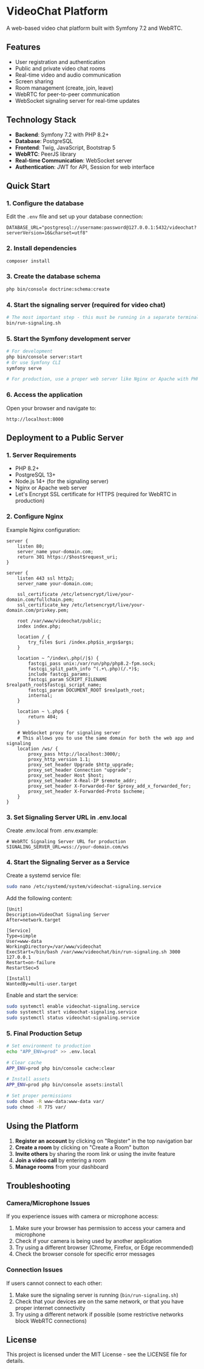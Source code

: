 # VideoChat Platform

A web-based video chat platform built with Symfony 7.2 and WebRTC.

## Features

- User registration and authentication
- Public and private video chat rooms
- Real-time video and audio communication
- Screen sharing
- Room management (create, join, leave)
- WebRTC for peer-to-peer communication
- WebSocket signaling server for real-time updates

## Technology Stack

- **Backend**: Symfony 7.2 with PHP 8.2+
- **Database**: PostgreSQL
- **Frontend**: Twig, JavaScript, Bootstrap 5
- **WebRTC**: PeerJS library
- **Real-time Communication**: WebSocket server
- **Authentication**: JWT for API, Session for web interface

## Quick Start

### 1. Configure the database

Edit the `.env` file and set up your database connection:

```
DATABASE_URL="postgresql://username:password@127.0.0.1:5432/videochat?serverVersion=16&charset=utf8"
```

### 2. Install dependencies

```bash
composer install
```

### 3. Create the database schema

```bash
php bin/console doctrine:schema:create
```

### 4. Start the signaling server (required for video chat)

```bash
# The most important step - this must be running in a separate terminal!
bin/run-signaling.sh
```

### 5. Start the Symfony development server

```bash
# For development
php bin/console server:start
# Or use Symfony CLI
symfony serve

# For production, use a proper web server like Nginx or Apache with PHP-FPM
```

### 6. Access the application

Open your browser and navigate to:
```
http://localhost:8000
```

## Deployment to a Public Server

### 1. Server Requirements

- PHP 8.2+
- PostgreSQL 13+
- Node.js 14+ (for the signaling server)
- Nginx or Apache web server
- Let's Encrypt SSL certificate for HTTPS (required for WebRTC in production)

### 2. Configure Nginx

Example Nginx configuration:

```nginx
server {
    listen 80;
    server_name your-domain.com;
    return 301 https://$host$request_uri;
}

server {
    listen 443 ssl http2;
    server_name your-domain.com;

    ssl_certificate /etc/letsencrypt/live/your-domain.com/fullchain.pem;
    ssl_certificate_key /etc/letsencrypt/live/your-domain.com/privkey.pem;

    root /var/www/videochat/public;
    index index.php;

    location / {
        try_files $uri /index.php$is_args$args;
    }

    location ~ ^/index\.php(/|$) {
        fastcgi_pass unix:/var/run/php/php8.2-fpm.sock;
        fastcgi_split_path_info ^(.+\.php)(/.*)$;
        include fastcgi_params;
        fastcgi_param SCRIPT_FILENAME $realpath_root$fastcgi_script_name;
        fastcgi_param DOCUMENT_ROOT $realpath_root;
        internal;
    }

    location ~ \.php$ {
        return 404;
    }

    # WebSocket proxy for signaling server
    # This allows you to use the same domain for both the web app and signaling
    location /ws/ {
        proxy_pass http://localhost:3000/;
        proxy_http_version 1.1;
        proxy_set_header Upgrade $http_upgrade;
        proxy_set_header Connection "upgrade";
        proxy_set_header Host $host;
        proxy_set_header X-Real-IP $remote_addr;
        proxy_set_header X-Forwarded-For $proxy_add_x_forwarded_for;
        proxy_set_header X-Forwarded-Proto $scheme;
    }
}
```

### 3. Set Signaling Server URL in .env.local

Create .env.local from .env.example:

```
# WebRTC Signaling Server URL for production
SIGNALING_SERVER_URL=wss://your-domain.com/ws
```

### 4. Start the Signaling Server as a Service

Create a systemd service file:

```bash
sudo nano /etc/systemd/system/videochat-signaling.service
```

Add the following content:

```
[Unit]
Description=VideoChat Signaling Server
After=network.target

[Service]
Type=simple
User=www-data
WorkingDirectory=/var/www/videochat
ExecStart=/bin/bash /var/www/videochat/bin/run-signaling.sh 3000 127.0.0.1
Restart=on-failure
RestartSec=5

[Install]
WantedBy=multi-user.target
```

Enable and start the service:

```bash
sudo systemctl enable videochat-signaling.service
sudo systemctl start videochat-signaling.service
sudo systemctl status videochat-signaling.service
```

### 5. Final Production Setup

```bash
# Set environment to production
echo "APP_ENV=prod" >> .env.local

# Clear cache
APP_ENV=prod php bin/console cache:clear

# Install assets
APP_ENV=prod php bin/console assets:install

# Set proper permissions
sudo chown -R www-data:www-data var/
sudo chmod -R 775 var/
```

## Using the Platform

1. **Register an account** by clicking on "Register" in the top navigation bar
2. **Create a room** by clicking on "Create a Room" button
3. **Invite others** by sharing the room link or using the invite feature
4. **Join a video call** by entering a room
5. **Manage rooms** from your dashboard

## Troubleshooting

### Camera/Microphone Issues

If you experience issues with camera or microphone access:

1. Make sure your browser has permission to access your camera and microphone
2. Check if your camera is being used by another application
3. Try using a different browser (Chrome, Firefox, or Edge recommended)
4. Check the browser console for specific error messages

### Connection Issues

If users cannot connect to each other:

1. Make sure the signaling server is running (`bin/run-signaling.sh`)
2. Check that your devices are on the same network, or that you have proper internet connectivity
3. Try using a different network if possible (some restrictive networks block WebRTC connections)

## License

This project is licensed under the MIT License - see the LICENSE file for details.